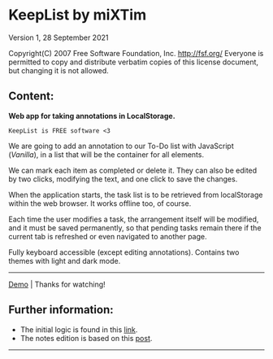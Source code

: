 <h1>KeepList by miXTim</h1>
Version 1, 28 September 2021


Copyright(C) 2007 Free Software Foundation, Inc. <http://fsf.org/>
Everyone is permitted to copy and distribute verbatim copies
 of this license document, but changing it is not allowed.
 

<h2>Content:</h2>

**Web app for taking annotations in LocalStorage.**

	KeepList is FREE software <3


We are going to add an annotation to our To-Do list with JavaScript (*Vanilla*), in a list that will be the container for all elements.

We can mark each item as completed or delete it. They can also be edited by two clicks, modifying the text, and one click to save the changes.

When the application starts, the task list is to be retrieved from localStorage within the web browser. It works offline too, of course.

Each time the user modifies a task, the arrangement itself will be modified, and it must be saved permanently, so that pending tasks remain there if the current tab is refreshed or even navigated to another page.

Fully keyboard accessible (except editing annotations). Contains two themes with light and dark mode.

---

[Demo](https://mixtim.github.io/) | Thanks for watching!


<h2>Further information:</h2>

- The initial logic is found in this [link](https://parzibyte.me/blog/2021/07/17/lista-tareas-pendientes-javascript).
- The notes edition is based on this [post](https://dev.to/gabriellend/how-to-make-your-to-do-list-editable-with-javascript-5119).

---
